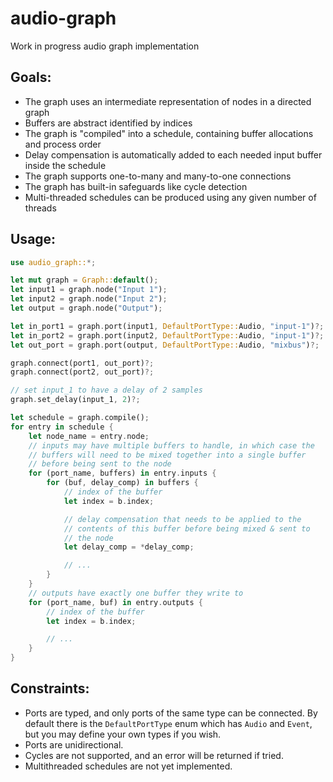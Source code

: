 # audio-graph

Work in progress audio graph implementation

## Goals:

- The graph uses an intermediate representation of nodes in a directed graph
- Buffers are abstract identified by indices
- The graph is "compiled" into a schedule, containing buffer allocations and process order
- Delay compensation is automatically added to each needed input buffer inside the schedule
- The graph supports one-to-many and many-to-one connections
- The graph has built-in safeguards like cycle detection
- Multi-threaded schedules can be produced using any given number of threads

## Usage:

```rust
use audio_graph::*;

let mut graph = Graph::default();
let input1 = graph.node("Input 1");
let input2 = graph.node("Input 2");
let output = graph.node("Output");

let in_port1 = graph.port(input1, DefaultPortType::Audio, "input-1")?;
let in_port2 = graph.port(input2, DefaultPortType::Audio, "input-1")?;
let out_port = graph.port(output, DefaultPortType::Audio, "mixbus")?;

graph.connect(port1, out_port)?;
graph.connect(port2, out_port)?;

// set input_1 to have a delay of 2 samples
graph.set_delay(input_1, 2)?;

let schedule = graph.compile();
for entry in schedule {
    let node_name = entry.node;
    // inputs may have multiple buffers to handle, in which case the
    // buffers will need to be mixed together into a single buffer
    // before being sent to the node
    for (port_name, buffers) in entry.inputs {
        for (buf, delay_comp) in buffers {
            // index of the buffer
            let index = b.index;

            // delay compensation that needs to be applied to the
            // contents of this buffer before being mixed & sent to
            // the node
            let delay_comp = *delay_comp;

            // ... 
        }
    }
    // outputs have exactly one buffer they write to
    for (port_name, buf) in entry.outputs {
        // index of the buffer
        let index = b.index;

        // ... 
    }
}
```

## Constraints:

- Ports are typed, and only ports of the same type can be connected. By default there is the `DefaultPortType` enum which has `Audio` and `Event`, but you may define your own types if you wish.
- Ports are unidirectional.
- Cycles are not supported, and an error will be returned if tried.
- Multithreaded schedules are not yet implemented.
